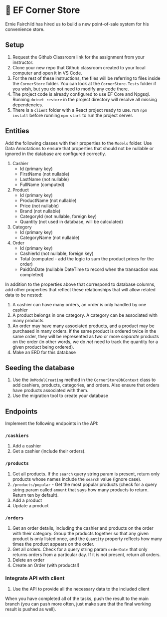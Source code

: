 # :convenience_store: EF Corner Store
Ernie Fairchild has hired us to build a new point-of-sale system for his convenience store. 

## Setup
1. Request the Github Classroom link for the assignment from your instructor.
1. Clone your new repo that Github classroom created to your local computer and open it in VS Code.
1. For the rest of these instructions, the files will be referring to files inside the `CornerStore` folder. You can look at the `CornerStore.Tests` folder if you wish, but you do not need to modify any code there.
1. The project code is already configured to use EF Core and Npgsql. Running `dotnet restore` in the project directory will resolve all missing dependencies.
1. There is a `client` folder with a React project ready to use. run `npm install` before running `npm start` to run the project server. 

## Entities
Add the following classes with their properties to the `Models` folder. Use Data Annotations to ensure that properties that should not be nullable or ignored in the database are configured correctly.

1. Cashier
    - Id (primary key)
    - FirstName (not nullable)
    - LastName (not nullable)
    - FullName (computed)
1. Product
    - Id (primary key)
    - ProductName (not nullable)
    - Price (not nullable)
    - Brand (not nullable)
    - CategoryId (not nullable, foreign key)
    - Quantity (not used in database, will be calculated)
1. Category
    - Id (primary key)
    - CategoryName (not nullable)
1. Order 
    - Id (primary key)
    - CashierId (not nullable, foreign key)
    - Total (computed - add the logic to sum the product prices for the order)
    - PaidOnDate (nullable DateTime to record when the transaction was completed)

In addition to the properties above that correspond to database columns, add other properties that reflect these relationships that will allow related data to be nested:
1. A cashier can have many orders, an order is only handled by one cashier
1. A product belongs in one category. A category can be associated with many products
1. An order may have many associated products, and a product may be purchased in many orders. If the same product is ordered twice in the same order, they will be represented as two or more _separate_ products on the order (in other words, we do _not_ need to track the quantity for a given product being ordered).
1. Make an ERD for this database

## Seeding the database
1. Use the `OnModelCreating` method in the `CornerStoreDbContext` class to add cashiers, products, categories, and orders. Also ensure that orders have products associated with them. 
1. Use the migration tool to create your database

## Endpoints
Implement the following endpoints in the API:

### `/cashiers`
1. Add a cashier
1. Get a cashier (include their orders).

### `/products`
1. Get all products. If the `search` query string param is present, return only products whose names include the `search` value (ignore case).
1. `/products/popular` - Get the most popular products (check for a query string param called `amount` that says how many products to return. Return ten by default).
1. Add a product
1. Update a product
### `/orders`
1. Get an order details, including the cashier and products on the order with their category. Group the products together so that any given product is only listed once, and the `Quantity` property reflects how many times the product appears on the order. 
1. Get all orders. Check for a query string param `orderDate` that only returns orders from a particular day. If it is not present, return all orders. 
1. Delete an order
1. Create an Order (with products!)

### Integrate API with client 
1. Use the API to provide all the necessary data to the included client 

When you have completed all of the tasks, push the result to the main branch (you can push more often, just make sure that the final working result is pushed as well). 

